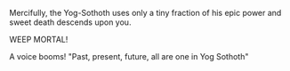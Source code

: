 Mercifully, the Yog-Sothoth uses only a tiny fraction of his epic power
and sweet death descends upon you.

WEEP MORTAL!

A voice booms!
"Past, present, future, all are one in Yog Sothoth"

